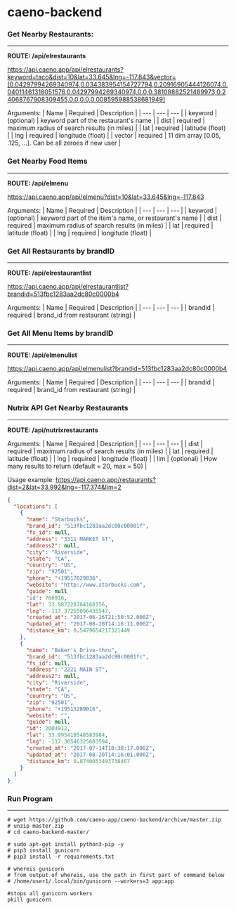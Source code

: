 # caeno-backend

### Get Nearby Restaurants:
--------------------------
**ROUTE: /api/elrestaurants**

https://api.caeno.app/api/elrestaurants?keyword=taco&dist=10&lat=33.645&lng=-117.843&vector=[0.04297994269340974,0.034383954154727794,0.20916905444126074,0.04011461318051576,0.04297994269340974,0.0,0.38108882521489973,0.24068767908309455,0.0,0.0,0.008595988538681949]

Arguments:
| Name | Required | Description |
| --- | --- | --- |
| keyword | (optional) | keyword part of the restaurant's name |
| dist | required | maximum radius of search results (in miles) |
| lat | required | latitude (float) |
| lng | required | longitude (float) |
| vector | required | 11 dim array [0.05, .125, ...]. Can be all zeroes if new user |


### Get Nearby Food Items
-------------------------
**ROUTE: /api/elmenu**

https://api.caeno.app/api/elmenu?dist=10&lat=33.645&lng=-117.843

Arguments:
| Name | Required | Description |
| --- | --- | --- |
| keyword | (optional) | keyword part of the item's name, or restaurant's name |
| dist | required | maximum radius of search results (in miles) |
| lat | required | latitude (float) |
| lng | required | longitude (float) |


### Get All Restaurants by brandID
---------------------------------
**ROUTE: /api/elrestaurantlist**

https://api.caeno.app/api/elrestaurantlist?brandid=513fbc1283aa2dc80c0000b4

Arguments:
| Name | Required | Description |
| --- | --- | --- |
| brandid | required | brand_id from restaurant (string) |


### Get All Menu Items by brandID
---------------------------------
**ROUTE: /api/elmenulist**

https://api.caeno.app/api/elmenulist?brandid=513fbc1283aa2dc80c0000b4

Arguments:
| Name | Required | Description |
| --- | --- | --- |
| brandid | required | brand_id from restaurant (string) |


### Nutrix API Get Nearby Restaurants
---------------------------------
**ROUTE: /api/nutrixrestaurants**

Arguments:
| Name | Required | Description |
| --- | --- | --- |
| dist | required | maximum radius of search results (in miles) |
| lat | required | latitude (float) |
| lng | required | longitude (float) |
| lim | (optional) | How many results to return (default = 20, max = 50) |

Usage example:
https://api.caeno.app/restaurants?dist=2&lat=33.992&lng=-117.374&lim=2

```json
{
  "locations": [
    {
      "name": "Starbucks",
      "brand_id": "513fbc1283aa2dc80c00001f",
      "fs_id": null,
      "address": "3311 MARKET ST",
      "address2": null,
      "city": "Riverside",
      "state": "CA",
      "country": "US",
      "zip": "92501",
      "phone": "+19517829836",
      "website": "http://www.starbucks.com",
      "guide": null
      "id": 766916,
      "lat": 33.987220764160156,
      "lng": -117.37255096435547,
      "created_at": "2017-06-26T21:50:52.000Z",
      "updated_at": "2017-08-20T14:16:11.000Z",
      "distance_km": 0.5479654217321449
    },
    {
      "name": "Baker's Drive-thru",
      "brand_id": "513fbc1283aa2dc80c0001fc",
      "fs_id": null,
      "address": "2221 MAIN ST",
      "address2": null,
      "city": "Riverside",
      "state": "CA",
      "country": "US",
      "zip": "92501",
      "phone": "+19513289016",
      "website": "",
      "guide": null,
      "id": 2004912,
      "lat": 33.995418548583984,
      "lng": -117.36546325683594,
      "created_at": "2017-07-14T18:38:17.000Z",
      "updated_at": "2017-08-20T14:16:01.000Z",
      "distance_km": 0.8740053493738467
    }
  ]
}
```

### Run Program
-----------------------
```
# wget https://github.com/caeno-app/caeno-backend/archive/master.zip
# unzip master.zip
# cd caeno-backend-master/

# sudo apt-get install python3-pip -y
# pip3 install gunicorn
# pip3 install -r requirements.txt

# whereis gunicorn
# from output of whereis, use the path in first part of command below
# /home/user1/.local/bin/gunicorn --workers=3 app:app

#stops all gunicorn workers
pkill gunicorn
```
